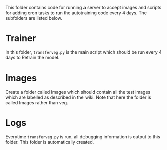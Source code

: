 This folder contains code for running a server to accept images and scripts for adding cron tasks to run the autotraining code every 4 days.
The subfolders are listed below.

# Trainer
In this folder, `transferveg.py` is the main script which should be run every 4 days to Retrain the model.

# Images
Create a folder called Images which should contain all the test images which are labelled as described in the wiki.
Note that here the folder is called Images rather than veg.

# Logs
Everytime `transferveg.py` is run, all debugging information is output to this folder. This folder is automatically created.
